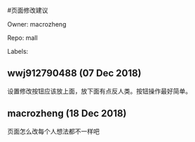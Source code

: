 #页面修改建议

Owner: macrozheng

Repo: mall

Labels: 

## wwj912790488 (07 Dec 2018)

设置修改按钮应该放上面，放下面有点反人类。按钮操作最好简单。

## macrozheng (18 Dec 2018)

页面怎么改每个人想法都不一样吧

